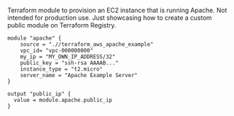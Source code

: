 Terraform module to provision an EC2 instance that is running Apache.
Not intended for production use. Just showcasing how to create a custom public module on Terraform Registry.

```hcl
module "apache" {
    source = ".//terraform_aws_apache_example"
    vpc_id= "vpc-000000000"
    my_ip = "MY_OWN_IP_ADDRESS/32"
    public_key = "ssh-rsa AAAAB..."
    instance_type = "t2.micro"
    server_name = "Apache Example Server"
}

output "public_ip" {
  value = module.apache.public_ip
}
```


